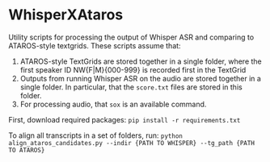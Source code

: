 # WhisperXAtaros
Utility scripts for processing the output of Whisper ASR and comparing to ATAROS-style textgrids. These scripts assume that:
1) ATAROS-style TextGrids are stored together in a single folder, where the first speaker ID NW{F|M}{000-999} is recorded first in the TextGrid
2) Outputs from running Whisper ASR on the audio are stored together in a single folder. In particular, that the `score.txt` files are stored in this folder.
3) For processing audio, that `sox` is an available command.

First, download required packages:
`pip install -r requirements.txt`

To align all transcripts in a set of folders, run:
`python align_ataros_candidates.py --indir {PATH TO WHISPER} --tg_path {PATH TO ATAROS}`

